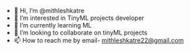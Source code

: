 - 👋 Hi, I’m @mithleshkatre
- 👀 I’m interested in TinyML projects developer
- 🌱 I’m currently learning ML
- 💞️ I’m looking to collaborate on tinyML projects
- 📫 How to reach me by email- mithleshkatre22@gmail.com

<!---
mithleshkatre/mithleshkatre is a ✨ special ✨ repository because its `README.md` (this file) appears on your GitHub profile.
You can click the Preview link to take a look at your changes.
--->
